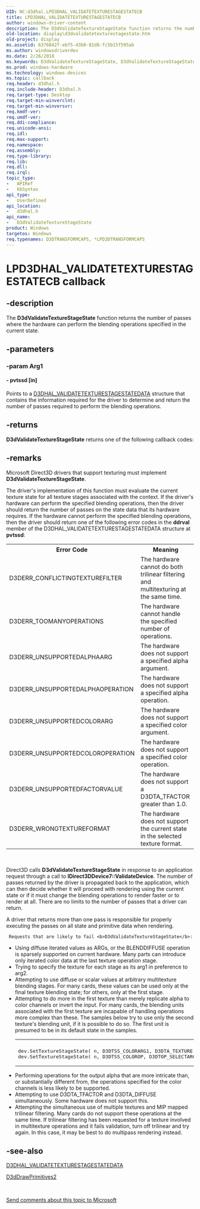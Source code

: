 ```yaml
---
UID: NC:d3dhal.LPD3DHAL_VALIDATETEXTURESTAGESTATECB
title: LPD3DHAL_VALIDATETEXTURESTAGESTATECB
author: windows-driver-content
description: The D3dValidateTextureStageState function returns the number of passes where the hardware can perform the blending operations specified in the current state.
old-location: display\d3dvalidatetexturestagestate.htm
old-project: display
ms.assetid: 6376842f-ebf5-43b0-81d8-fc5b15f595ab
ms.author: windowsdriverdev
ms.date: 2/26/2018
ms.keywords: D3dValidateTextureStageState, D3dValidateTextureStageState callback function [Display Devices], LPD3DHAL_VALIDATETEXTURESTAGESTATECB, d3dfncs_f83c205a-4cad-4365-beee-442a66e2c67a.xml, d3dhal/D3dValidateTextureStageState, display.d3dvalidatetexturestagestate
ms.prod: windows-hardware
ms.technology: windows-devices
ms.topic: callback
req.header: d3dhal.h
req.include-header: D3dhal.h
req.target-type: Desktop
req.target-min-winverclnt: 
req.target-min-winversvr: 
req.kmdf-ver: 
req.umdf-ver: 
req.ddi-compliance: 
req.unicode-ansi: 
req.idl: 
req.max-support: 
req.namespace: 
req.assembly: 
req.type-library: 
req.lib: 
req.dll: 
req.irql: 
topic_type:
-	APIRef
-	kbSyntax
api_type:
-	UserDefined
api_location:
-	d3dhal.h
api_name:
-	D3dValidateTextureStageState
product: Windows
targetos: Windows
req.typenames: D3DTRANSFORMCAPS, *LPD3DTRANSFORMCAPS
---
```


# LPD3DHAL_VALIDATETEXTURESTAGESTATECB callback


## -description


The <b>D3dValidateTextureStageState</b> function returns the number of passes where the hardware can perform the blending operations specified in the current state.


## -parameters




### -param Arg1








#### - pvtssd [in]

Points to a <a href="https://msdn.microsoft.com/library/windows/hardware/ff545964">D3DHAL_VALIDATETEXTURESTAGESTATEDATA</a> structure that contains the information required for the driver to determine and return the number of passes required to perform the blending operations.


## -returns



<b>D3dValidateTextureStageState</b> returns one of the following callback codes:




## -remarks



Microsoft Direct3D drivers that support texturing must implement <b>D3dValidateTextureStageState</b>.

The driver's implementation of this function must evaluate the current texture state for all texture stages associated with the context. If the driver's hardware can perform the specified blending operations, then the driver should return the number of passes on the state data that its hardware requires. If the hardware cannot perform the specified blending operations, then the driver should return one of the following error codes in the <b>ddrval</b> member of the D3DHAL_VALIDATETEXTURESTAGESTATEDATA structure at <b>pvtssd</b>:

<table>
<tr>
<th>Error Code</th>
<th>Meaning</th>
</tr>
<tr>
<td>
D3DERR_CONFLICTINGTEXTUREFILTER

</td>
<td>
The hardware cannot do both trilinear filtering and multitexturing at the same time.

</td>
</tr>
<tr>
<td>
D3DERR_TOOMANYOPERATIONS

</td>
<td>
The hardware cannot handle the specified number of operations.

</td>
</tr>
<tr>
<td>
D3DERR_UNSUPPORTEDALPHAARG

</td>
<td>
The hardware does not support a specified alpha argument.

</td>
</tr>
<tr>
<td>
D3DERR_UNSUPPORTEDALPHAOPERATION

</td>
<td>
The hardware does not support a specified alpha operation.

</td>
</tr>
<tr>
<td>
D3DERR_UNSUPPORTEDCOLORARG

</td>
<td>
The hardware does not support a specified color argument.

</td>
</tr>
<tr>
<td>
D3DERR_UNSUPPORTEDCOLOROPERATION

</td>
<td>
The hardware does not support a specified color operation.

</td>
</tr>
<tr>
<td>
D3DERR_UNSUPPORTEDFACTORVALUE

</td>
<td>
The hardware does not support a D3DTA_TFACTOR greater than 1.0.

</td>
</tr>
<tr>
<td>
D3DERR_WRONGTEXTUREFORMAT

</td>
<td>
The hardware does not support the current state in the selected texture format.

</td>
</tr>
</table>
 

Direct3D calls <b>D3dValidateTextureStageState</b> in response to an application request through a call to <b>IDirect3DDevice7::ValidateDevice</b>. The number of passes returned by the driver is propagated back to the application, which can then decide whether it will proceed with rendering using the current state or if it must change the blending operations to render faster or to render at all. There are no limits to the number of passes that a driver can return.

A driver that returns more than one pass is responsible for properly executing the passes on all state and primitive data when rendering.


     Requests that are likely to fail <b>D3dValidateTextureStageState</b>:

<ul>
<li>
Using diffuse iterated values as ARGs, or the BLENDDIFFUSE operation is sparsely supported on current hardware. Many parts can introduce only iterated color data at the last texture operation stage.

</li>
<li>
Trying to specify the texture for each stage as its arg1 in preference to arg2.

</li>
<li>
Attempting to use diffuse or scalar values at arbitrary multitexture blending stages. For many cards, these values can be used only at the final texture blending state; for others, only at the first stage.

</li>
<li>Attempting to do more in the first texture than merely replicate alpha to color channels or invert the input. For many cards, the blending units associated with the first texture are incapable of handling operations more complex than these. The samples below try to use only the second texture's blending unit, if it is possible to do so. The first unit is presumed to be in its default state in the samples. <div class="code"><span codelanguage=""><table>
<tr>
<th></th>
</tr>
<tr>
<td>
<pre>dev.SetTextureStageState( n, D3DTSS_COLORARG1, D3DTA_TEXTURE );   *
dev.SetTextureStageState( n, D3DTSS_COLOROP, D3DTOP_SELECTARG1 ); *</pre>
</td>
</tr>
</table></span></div>
</li>
<li>
Performing operations for the output alpha that are more intricate than, or substantially different from, the operations specified for the color channels is less likely to be supported.

</li>
<li>
Attempting to use D3DTA_TFACTOR and D3DTA_DIFFUSE simultaneously. Some hardware does not support this.

</li>
<li>
Attempting the simultaneous use of multiple textures and MIP mapped trilinear filtering. Many cards do not support these operations at the same time. If trilinear filtering has been requested for a texture involved in multitexture operations and it fails validation, turn off trilinear and try again. In this case, it may be best to do multipass rendering instead.

</li>
</ul>



## -see-also




<a href="https://msdn.microsoft.com/library/windows/hardware/ff545964">D3DHAL_VALIDATETEXTURESTAGESTATEDATA</a>



<a href="https://msdn.microsoft.com/6128ff7a-0d2c-48df-8b5e-cab33c5a74f5">D3dDrawPrimitives2</a>
 

 

<a href="mailto:wsddocfb@microsoft.com?subject=Documentation%20feedback [display\display]:%20D3dValidateTextureStageState callback function%20 RELEASE:%20(2/26/2018)&amp;body=%0A%0APRIVACY STATEMENT%0A%0AWe use your feedback to improve the documentation. We don't use your email address for any other purpose, and we'll remove your email address from our system after the issue that you're reporting is fixed. While we're working to fix this issue, we might send you an email message to ask for more info. Later, we might also send you an email message to let you know that we've addressed your feedback.%0A%0AFor more info about Microsoft's privacy policy, see http://privacy.microsoft.com/en-us/default.aspx." title="Send comments about this topic to Microsoft">Send comments about this topic to Microsoft</a>

